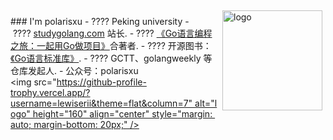 <img src="https://github-readme-stats.vercel.app/api?username=lewiserii&theme=tokyonight&show_icons=true" alt="logo" height="160" align="right" style="margin: 5px; margin-bottom: 20px;" />
 
### I'm polarisxu
- ???? Peking university
- ???? [studygolang.com](https://studygolang.com) 站长.
- ???? [《Go语言编程之旅：一起用Go做项目》](https://u.jd.com/RMSbOS)合著者.
- ???? 开源图书：[《Go语言标准库》](https://github.com/polaris1119/The-Golang-Standard-Library-by-Example).
- ???? GCTT、golangweekly 等仓库发起人.
- 公众号：polarisxu
<img src="https://github-profile-trophy.vercel.app/?username=lewiserii&theme=flat&column=7" alt="logo" height="160" align="center" style="margin: auto; margin-bottom: 20px;" />
